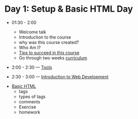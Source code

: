 # Day 1: Setup & Basic HTML Day

- 01:30 - 2:00

  - Welcome talk
  - Introduction to the course
  - why was this course created?
  - Who Am I?
  - [Tips to succeed in this course](./tips.md)
  - Go through two weeks [curriculum](../)

- 2:00 - 2:30 — [Tools](./tools.md)

- 2:30 - 3:00 — [Introduction to Web Development](https://github.com/gazaskygeeks/women-crash-course/tree/master/coursebook/session-00)

* [Basic HTML](https://btholt.github.io/intro-to-web-dev-v2/basic-html)
  - tags
  - types of tags
  - comments
  - Exercise
  - homework
